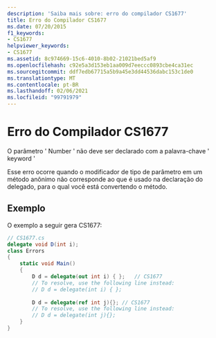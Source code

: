 ```yaml
---
description: 'Saiba mais sobre: erro do compilador CS1677'
title: Erro do Compilador CS1677
ms.date: 07/20/2015
f1_keywords:
- CS1677
helpviewer_keywords:
- CS1677
ms.assetid: 8c974669-15c6-4010-8b02-21021bed5af9
ms.openlocfilehash: c92e5a3d153eb1aa009d7eeccc0893cbe4ca31ec
ms.sourcegitcommit: ddf7edb67715a5b9a45e3dd44536dabc153c1de0
ms.translationtype: MT
ms.contentlocale: pt-BR
ms.lasthandoff: 02/06/2021
ms.locfileid: "99791979"
---
```

# <a name="compiler-error-cs1677"></a>Erro do Compilador CS1677

O parâmetro ' Number ' não deve ser declarado com a palavra-chave ' keyword '  
  
 Esse erro ocorre quando o modificador de tipo de parâmetro em um método anônimo não corresponde ao que é usado na declaração do delegado, para o qual você está convertendo o método.  
  
## <a name="example"></a>Exemplo  

 O exemplo a seguir gera CS1677:  
  
```csharp  
// CS1677.cs  
delegate void D(int i);  
class Errors  
{  
    static void Main()
    {  
        D d = delegate(out int i) { };   // CS1677  
        // To resolve, use the following line instead:  
        // D d = delegate(int i) { };  
  
        D d = delegate(ref int j){}; // CS1677  
        // To resolve, use the following line instead:  
        // D d = delegate(int j){};  
    }  
}  
```

